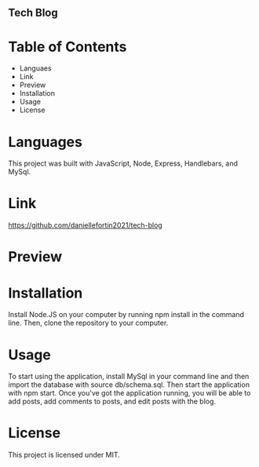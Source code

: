 ## Tech Blog

# Table of Contents
* Languaes
* Link
* Preview
* Installation
* Usage
* License

# Languages
This project was built with JavaScript, Node, Express, Handlebars, and MySql.

# Link
https://github.com/daniellefortin2021/tech-blog

# Preview 

# Installation
Install Node.JS on your computer by running npm install in the command line. Then, clone the repository to your computer.

# Usage
To start using the application, install MySql in your command line and then import the database with source db/schema.sql. Then start the application with npm start. Once you've got the application running, you will be able to add posts, add comments to posts, and edit posts with the blog.

# License 
This project is licensed under MIT.

